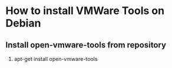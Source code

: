 # How to install VMWare Tools on Debian
## Install open-vmware-tools from repository
1. apt-get install open-vmware-tools
